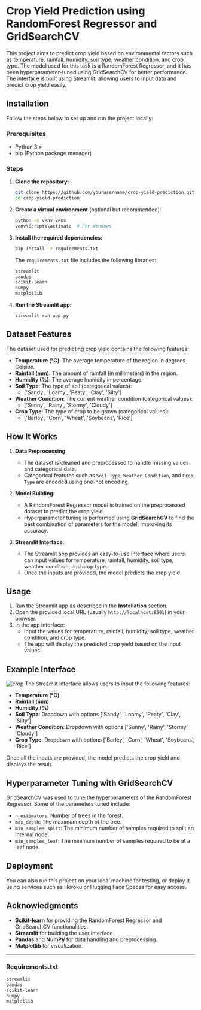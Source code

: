 # Crop Yield Prediction using RandomForest Regressor and GridSearchCV

This project aims to predict crop yield based on environmental factors such as temperature, rainfall, humidity, soil type, weather condition, and crop type. The model used for this task is a RandomForest Regressor, and it has been hyperparameter-tuned using GridSearchCV for better performance. The interface is built using Streamlit, allowing users to input data and predict crop yield easily.

## Installation

Follow the steps below to set up and run the project locally:

### Prerequisites

- Python 3.x
- pip (Python package manager)

### Steps

1. **Clone the repository:**

    ```bash
    git clone https://github.com/yourusername/crop-yield-prediction.git
    cd crop-yield-prediction
    ```

2. **Create a virtual environment** (optional but recommended):

    ```bash
    python -m venv venv
    venv\Scripts\activate  # For Windows
    ```

3. **Install the required dependencies:**

    ```bash
    pip install -r requirements.txt
    ```

    The `requirements.txt` file includes the following libraries:

    ```txt
    streamlit
    pandas
    scikit-learn
    numpy
    matplotlib
    ```

4. **Run the Streamlit app:**

    ```bash
    streamlit run app.py
    ```

## Dataset Features

The dataset used for predicting crop yield contains the following features:

- **Temperature (°C)**: The average temperature of the region in degrees Celsius.
- **Rainfall (mm)**: The amount of rainfall (in millimeters) in the region.
- **Humidity (%)**: The average humidity in percentage.
- **Soil Type**: The type of soil (categorical values):
    - ['Sandy', 'Loamy', 'Peaty', 'Clay', 'Silty']
- **Weather Condition**: The current weather condition (categorical values):
    - ['Sunny', 'Rainy', 'Stormy', 'Cloudy']
- **Crop Type**: The type of crop to be grown (categorical values):
    - ['Barley', 'Corn', 'Wheat', 'Soybeans', 'Rice']

## How It Works

1. **Data Preprocessing**: 
   - The dataset is cleaned and preprocessed to handle missing values and categorical data.
   - Categorical features such as `Soil Type`, `Weather Condition`, and `Crop Type` are encoded using one-hot encoding.

2. **Model Building**:
   - A RandomForest Regressor model is trained on the preprocessed dataset to predict the crop yield.
   - Hyperparameter tuning is performed using **GridSearchCV** to find the best combination of parameters for the model, improving its accuracy.

3. **Streamlit Interface**:
   - The Streamlit app provides an easy-to-use interface where users can input values for temperature, rainfall, humidity, soil type, weather condition, and crop type.
   - Once the inputs are provided, the model predicts the crop yield.

## Usage

1. Run the Streamlit app as described in the **Installation** section.
2. Open the provided local URL (usually `http://localhost:8501`) in your browser.
3. In the app interface:
   - Input the values for temperature, rainfall, humidity, soil type, weather condition, and crop type.
   - The app will display the predicted crop yield based on the input values.

## Example Interface
![crop](https://github.com/user-attachments/assets/366483ec-972e-48de-85d0-d2ef6e05818a)
The Streamlit interface allows users to input the following features:

- **Temperature (°C)**
- **Rainfall (mm)**
- **Humidity (%)**
- **Soil Type**: Dropdown with options ['Sandy', 'Loamy', 'Peaty', 'Clay', 'Silty']
- **Weather Condition**: Dropdown with options ['Sunny', 'Rainy', 'Stormy', 'Cloudy']
- **Crop Type**: Dropdown with options ['Barley', 'Corn', 'Wheat', 'Soybeans', 'Rice']

Once all the inputs are provided, the model predicts the crop yield and displays the result.

## Hyperparameter Tuning with GridSearchCV

GridSearchCV was used to tune the hyperparameters of the RandomForest Regressor. Some of the parameters tuned include:

- `n_estimators`: Number of trees in the forest.
- `max_depth`: The maximum depth of the tree.
- `min_samples_split`: The minimum number of samples required to split an internal node.
- `min_samples_leaf`: The minimum number of samples required to be at a leaf node.

## Deployment

You can also run this project on your local machine for testing, or deploy it using services such as Heroku or Hugging Face Spaces for easy access.

## Acknowledgments

- **Scikit-learn** for providing the RandomForest Regressor and GridSearchCV functionalities.
- **Streamlit** for building the user interface.
- **Pandas** and **NumPy** for data handling and preprocessing.
- **Matplotlib** for visualization.

---

### Requirements.txt

```txt
streamlit
pandas
scikit-learn
numpy
matplotlib



